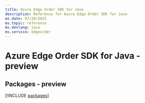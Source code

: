 ```yaml
---
title: Azure Edge Order SDK for Java
description: Reference for Azure Edge Order SDK for Java
ms.date: 07/29/2025
ms.topic: reference
ms.devlang: java
ms.service: edgeorder
---
```

# Azure Edge Order SDK for Java - preview
## Packages - preview
[!INCLUDE [packages](edge-order-index.md)]